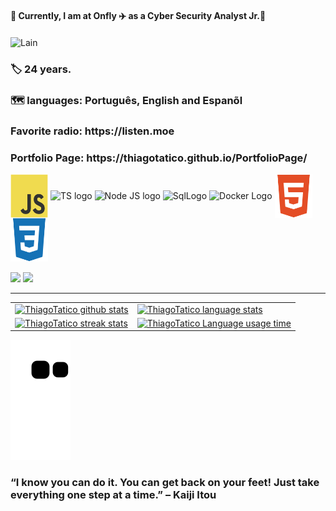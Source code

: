 #### 👾 Currently, I am at Onfly ✈️ as a Cyber Security Analyst Jr.👾

<img align="center" alt="Lain" src="https://iili.io/JM8XUOv.jpg">
<h3>🏷 24 years. </h3>
<h3>🗺️ languages: Português, English and Espanõl </h3>
<h3>Favorite radio: https://listen.moe </h3>
<h3>Portfolio Page: https://thiagotatico.github.io/PortfolioPage/ </h3>

<div style="display: inline_block">
  <img align="center" alt="JavaScriptLogo" height="70" width="60" src="https://raw.githubusercontent.com/devicons/devicon/master/icons/javascript/javascript-original.svg">
  <img align="center" alt="TS logo" height="70" width="60" src="https://cdn.jsdelivr.net/gh/devicons/devicon/icons/typescript/typescript-original.svg">
  <img align="center" alt="Node JS logo" height="90" width="70" src="https://cdn.jsdelivr.net/gh/devicons/devicon/icons/nodejs/nodejs-original.svg">
  <img align="center" alt="SqlLogo" height="74" width="90" src="https://cdn.jsdelivr.net/gh/devicons/devicon/icons/postgresql/postgresql-plain-wordmark.svg">
  <img align="center" alt="Docker Logo" height="74" width="90" src="https://cdn.jsdelivr.net/gh/devicons/devicon/icons/docker/docker-original-wordmark.svg">
  <img align="center" alt="HtmlLogo" height="70" width="60" src="https://raw.githubusercontent.com/devicons/devicon/master/icons/html5/html5-plain.svg">
  <img align="center" alt="Css3Logo" height="70" width="60" src="https://raw.githubusercontent.com/devicons/devicon/master/icons/css3/css3-plain.svg">
</div>
<br>
<div>
  <a href = "mailto:thiagotatico007@gmail.com"><img src="https://img.shields.io/badge/Gmail-D14836?style=for-the-badge&logo=gmail&logoColor=white"></a>
  <a href="https://www.linkedin.com/in/thiago-tatico-0b9057216/" target="_blank"><img src="https://img.shields.io/badge/-LinkedIn-%230077B5?style=for-the-badge&logo=linkedin&logoColor=white"></a>
</div>


---

<!-- Interested in learning Ruby <img align="center" alt="SqlLogo" height="35" width="40" src="https://cdn.jsdelivr.net/gh/devicons/devicon/icons/ruby/ruby-original.svg"> -->

<table align="center" cellspacing="0" cellpadding="0" border="0">
   <tr>
    <td>
      <a href="https://thiagotatico.github.io/PortfolioPage/" target="_blank">
        <img src="https://github-readme-stats.vercel.app/api?username=ThiagoTatico&show_icons=true&include_all_commits=true&theme=github_dark&hide_border=true" alt="ThiagoTatico github stats">
      <a/>
    </td>
    <td>
      <a href="https://thiagotatico.github.io/PortfolioPage/" target="_blank">
        <img src="https://github-readme-stats.vercel.app/api/top-langs/?username=ThiagoTatico&theme=github_dark&layout=compact&hide_border=true" alt="ThiagoTatico language stats">
      <a/>
    </td>
   </tr>
  <tr>
  <tr>
    <td>
      <a href="https://thiagotatico.github.io/PortfolioPage/" target="_blank">
        <img src="https://github-readme-streak-stats.herokuapp.com?user=ThiagoTatico&theme=tokyonight_duo&hide_border=true" alt="ThiagoTatico streak stats">
      <a/>
    </td>
    <td>
      <a href="https://thiagotatico.github.io/PortfolioPage/" target="_blank">
        <img src="https://github-readme-stats.vercel.app/api/pin/?username=ThiagoTatico&repo=NLW-Return-Impulse-Server&theme=github_dark&hide_border=true" alt="ThiagoTatico Language usage time">
      <a/>
    </td>
   </tr>
</table>

![Snake animation](https://github.com/ThiagoTatico/ThiagoTatico/blob/output/github-contribution-grid-snake.svg)
<h3> “I know you can do it. You can get back on your feet! Just take everything one step at a time.” – Kaiji Itou </h3>
